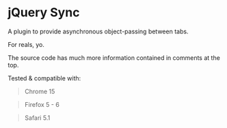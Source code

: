 jQuery Sync
===========

A plugin to provide asynchronous object-passing between tabs.


For reals, yo.


The source code has much more information contained in comments at the top.


Tested & compatible with:

> Chrome 15

> Firefox 5 - 6

> Safari 5.1
